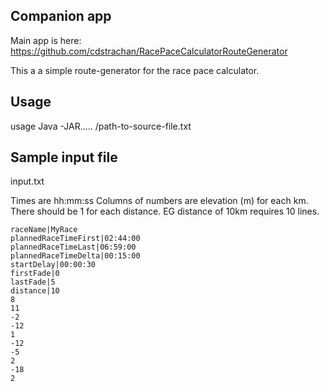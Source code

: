 ## Companion app
Main app is here: https://github.com/cdstrachan/RacePaceCalculatorRouteGenerator

This a a simple route-generator for the race pace calculator.

## Usage
usage Java -JAR..... /path-to-source-file.txt

## Sample input file
input.txt

Times are hh:mm:ss
Columns of numbers are elevation (m) for each km. There should be 1 for each distance.
EG distance of 10km requires 10 lines.

```
raceName|MyRace
plannedRaceTimeFirst|02:44:00
plannedRaceTimeLast|06:59:00
plannedRaceTimeDelta|00:15:00
startDelay|00:00:30
firstFade|0
lastFade|5
distance|10
8
11
-2
-12
1
-12
-5
2
-18
2
```